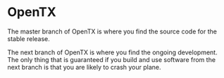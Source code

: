 OpenTX
======

The master branch of OpenTX is where you find the source code for the stable release.  

The next branch of OpenTX is where you find the ongoing development.  
The only thing that is guaranteed if you build and use software from the next branch is that you are likely to crash your plane. 

